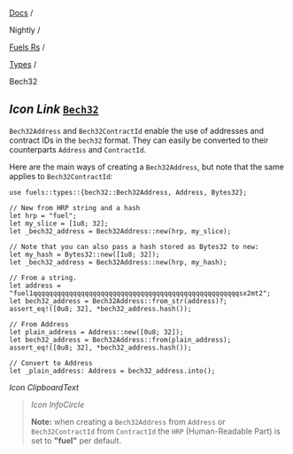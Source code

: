 [Docs](https://docs.fuel.network/) /

Nightly  /

[Fuels Rs](https://docs.fuel.network/docs/nightly/fuels-rs/) /

[Types](https://docs.fuel.network/docs/nightly/fuels-rs/types/) /

Bech32

## _Icon Link_ [`Bech32`](https://docs.fuel.network/docs/nightly/fuels-rs/types/bech32/\#bech32)

`Bech32Address` and `Bech32ContractId` enable the use of addresses and contract IDs in the `bech32` format. They can easily be converted to their counterparts `Address` and `ContractId`.

Here are the main ways of creating a `Bech32Address`, but note that the same applies to `Bech32ContractId`:

```fuel_Box fuel_Box-idXKMmm-css
use fuels::types::{bech32::Bech32Address, Address, Bytes32};

// New from HRP string and a hash
let hrp = "fuel";
let my_slice = [1u8; 32];
let _bech32_address = Bech32Address::new(hrp, my_slice);

// Note that you can also pass a hash stored as Bytes32 to new:
let my_hash = Bytes32::new([1u8; 32]);
let _bech32_address = Bech32Address::new(hrp, my_hash);

// From a string.
let address = "fuel1qqqqqqqqqqqqqqqqqqqqqqqqqqqqqqqqqqqqqqqqqqqqqqqqqqqqsx2mt2";
let bech32_address = Bech32Address::from_str(address)?;
assert_eq!([0u8; 32], *bech32_address.hash());

// From Address
let plain_address = Address::new([0u8; 32]);
let bech32_address = Bech32Address::from(plain_address);
assert_eq!([0u8; 32], *bech32_address.hash());

// Convert to Address
let _plain_address: Address = bech32_address.into();

```

_Icon ClipboardText_

> _Icon InfoCircle_
>
> **Note:** when creating a `Bech32Address` from `Address` or `Bech32ContractId` from `ContractId` the `HRP` (Human-Readable Part) is set to **"fuel"** per default.